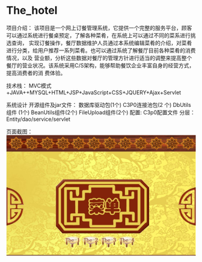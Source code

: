 # The_hotel
项目介绍：
    该项目是一个网上订餐管理系统，它提供一个完整的服务平台，顾客可以通过系统进行餐桌预定，了解各种菜肴，在系统上可以通过不同的菜系进行挑选查询，
实现订餐操作，餐厅数据维护人员通过本系统编辑菜肴的介绍，对菜肴进行分类，给用户推荐一系列菜肴。也可以通过系统了解餐厅目前各种菜肴的消费情况，以及
营业额，分析这些数据对餐厅的管理方针进行适当的调整来提高整个餐厅的营业状况。该系统采用C/S架构，能够帮助餐饮企业丰富自身的经营方式，提高消费者的消
费体验。
  
技术栈：
    MVC模式+JAVA++MYSQL+HTML+JSP+JavaScript+CSS+JQUERY+Ajax+Servlet
    
系统设计
    开源组件及jar文件：
        数据库驱动包(1个)
        C3P0连接池包(2 个)
          DbUtils组件 (1个)
        BeanUtils组件(2个)
        FileUpload组件(2个)
配置:
	 C3p0配置文件
分层：
	Entity/dao/service/servlet

页面截图：
![11](https://github.com/yanfzh/The_hotel/blob/master/6.JPG)
 

